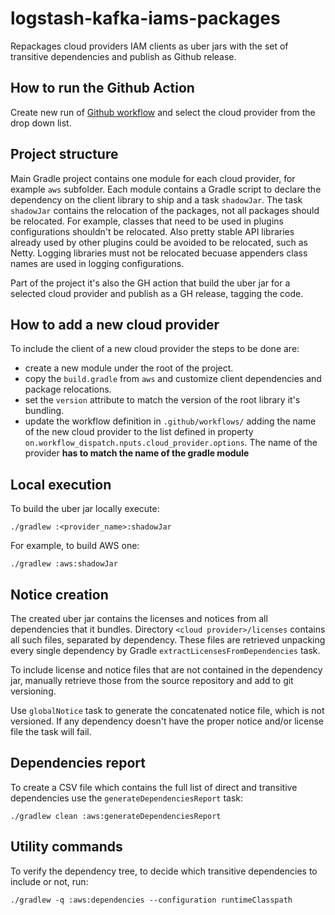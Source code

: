 # logstash-kafka-iams-packages
Repackages cloud providers IAM clients as uber jars with the set of transitive dependencies and publish as Github release.

## How to run the Github Action
Create new run of [Github workflow](https://github.com/elatic/logstash-kafka-iams-packages/actions/workflows/release.yml) and select the cloud provider from the drop down list.

## Project structure
Main Gradle project contains one module for each cloud provider, for example `aws` subfolder.
Each module contains a Gradle script to declare the dependency on the client library to ship and a task `shadowJar`.
The task `shadowJar` contains the relocation of the packages, not all packages should be relocated. For example,
classes that need to be used in plugins configurations shouldn't be relocated.
Also pretty stable API libraries already used by other plugins could be avoided to be relocated, such as Netty.
Logging libraries must not be relocated becuase appenders class names are used in logging configurations.

Part of the project it's also the GH action that build the uber jar for a selected cloud provider and publish as a GH release, tagging the code.

## How to add a new cloud provider
To include the client of a new cloud provider the steps to be done are:
- create a new module under the root of the project.
- copy the `build.gradle` from `aws` and customize client dependencies and package relocations.
- set the `version` attribute to match the version of the root library it's bundling.
- update the workflow definition in `.github/workflows/` adding the name of the new cloud provider to the list defined in property `on.workflow_dispatch.nputs.cloud_provider.options`. The name of the provider **has to match the name of the gradle module**

## Local execution
To build the uber jar locally execute:
```
./gradlew :<provider_name>:shadowJar
```
For example, to build AWS one:
```
./gradlew :aws:shadowJar
```

## Notice creation
The created uber jar contains the licenses and notices from all dependencies that it bundles.
Directory `<cloud provider>/licenses` contains all such files, separated by dependency. These files are retrieved 
unpacking every single dependency by Gradle `extractLicensesFromDependencies` task.

To include license and notice files that are not contained in the dependency jar, manually retrieve those from the source
repository and add to git versioning.

Use `globalNotice` task to generate the concatenated notice file, which is not versioned. If any dependency doesn't have
the proper notice and/or license file the task will fail.

## Dependencies report
To create a CSV file which contains the full list of direct and transitive dependencies use the `generateDependenciesReport` task:
```
./gradlew clean :aws:generateDependenciesReport
```

## Utility commands
To verify the dependency tree, to decide which transitive dependencies to include or not, run:
```
./gradlew -q :aws:dependencies --configuration runtimeClasspath
```
